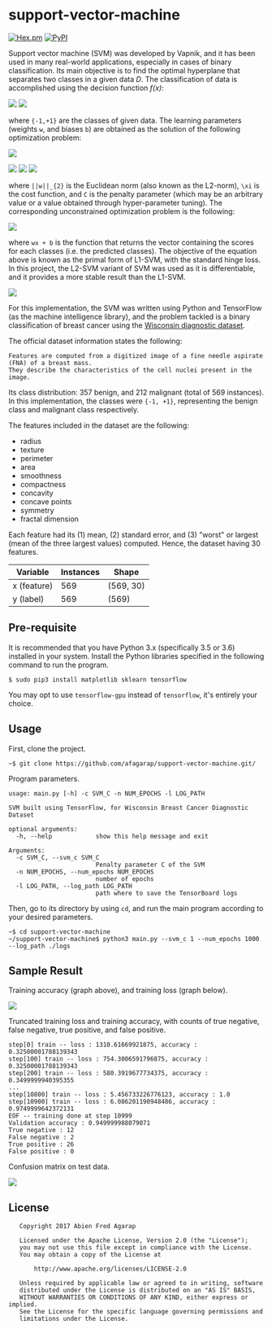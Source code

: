 support-vector-machine
==

[![Hex.pm](https://img.shields.io/hexpm/l/plug.svg)]()
[![PyPI](https://img.shields.io/pypi/pyversions/Django.svg)]()

Support vector machine (SVM) was developed by Vapnik, and it has been used in many real-world applications, especially in cases of binary classification.
Its main objective is to find the optimal hyperplane that separates two classes in a given data _D_. The classification of data is accomplished using the decision function _f(x)_:

![](figure/input.png)
![](figure/decision_function.png)

where `{-1,+1}` are the classes of given data. The learning parameters (weights `w`, and biases `b`) are obtained as the solution of the following optimization problem:

![](figure/constrained-svm.png)

![](figure/euclidean-norm.png)
![](figure/constraint-1.png)
![](figure/constraint-2.png)

where `||w||_{2}` is the Euclidean norm (also known as the L2-norm), `\xi` is the cost function, and `C` is the penalty parameter (which may be an arbitrary value or a value obtained through hyper-parameter tuning). The corresponding unconstrained optimization problem is the following:

![](figure/l1-svm.png)

where `wx + b` is the function that returns the vector containing the scores for each classes (i.e. the predicted classes). The objective of the equation above is known as the primal form of L1-SVM, with the standard hinge loss. In this project, the L2-SVM variant of SVM was used as it is differentiable, and it provides a more stable result than the L1-SVM.

![](figure/l2-svm.png)

For this implementation, the SVM was written using Python and TensorFlow (as the machine intelligence library), and the problem tackled is a binary classification of breast cancer using the [Wisconsin diagnostic dataset](https://archive.ics.uci.edu/ml/datasets/Breast+Cancer+Wisconsin+(Diagnostic)).

The official dataset information states the following:

```
Features are computed from a digitized image of a fine needle aspirate (FNA) of a breast mass.
They describe the characteristics of the cell nuclei present in the image.
```

Its class distribution: 357 benign, and 212 malignant (total of 569 instances). In this implementation, the classes were `{-1, +1}`, representing the benign class and malignant class respectively.

The features included in the dataset are the following:

* radius
* texture
* perimeter
* area
* smoothness
* compactness
* concavity
* concave points
* symmetry
* fractal dimension

Each feature had its (1) mean, (2) standard error, and (3) "worst" or largest (mean of the three largest values) computed. Hence, the dataset having 30 features.

|Variable|Instances|Shape|
|--------|---------|-----|
|x (feature)|569|(569, 30)|
|y (label)|569|(569)|

## Pre-requisite

It is recommended that you have Python 3.x (specifically 3.5 or 3.6) installed in your system. Install the Python libraries specified in the following command to run the program.

```buildoutcfg
$ sudo pip3 install matplotlib sklearn tensorflow
```

You may opt to use `tensorflow-gpu` instead of `tensorflow`, it's entirely your choice.

## Usage

First, clone the project.
```
~$ git clone https://github.com/afagarap/support-vector-machine.git/
```

Program parameters.

```buildoutcfg
usage: main.py [-h] -c SVM_C -n NUM_EPOCHS -l LOG_PATH

SVM built using TensorFlow, for Wisconsin Breast Cancer Diagnostic Dataset

optional arguments:
  -h, --help            show this help message and exit

Arguments:
  -c SVM_C, --svm_c SVM_C
                        Penalty parameter C of the SVM
  -n NUM_EPOCHS, --num_epochs NUM_EPOCHS
                        number of epochs
  -l LOG_PATH, --log_path LOG_PATH
                        path where to save the TensorBoard logs
```

Then, go to its directory by using `cd`, and run the main program according to your desired parameters.
```
~$ cd support-vector-machine
~/support-vector-machine$ python3 main.py --svm_c 1 --num_epochs 1000 --log_path ./logs
```

## Sample Result

Training accuracy (graph above), and training loss (graph below).

![](figure/loss_and_accuracy.png)

Truncated training loss and training accuracy, with counts of true negative, false negative, true positive, and false positive.

```
step[0] train -- loss : 1310.61669921875, accuracy : 0.32500001788139343
step[100] train -- loss : 754.3006591796875, accuracy : 0.32500001788139343
step[200] train -- loss : 580.3919677734375, accuracy : 0.3499999940395355
...
step[10800] train -- loss : 5.456733226776123, accuracy : 1.0
step[10900] train -- loss : 6.086201190948486, accuracy : 0.9749999642372131
EOF -- training done at step 10999
Validation accuracy : 0.949999988079071
True negative : 12
False negative : 2
True positive : 26
False positive : 0
```

Confusion matrix on test data.

![](figure/confusion_matrix.png)

## License

```buildoutcfg
   Copyright 2017 Abien Fred Agarap

   Licensed under the Apache License, Version 2.0 (the "License");
   you may not use this file except in compliance with the License.
   You may obtain a copy of the License at

       http://www.apache.org/licenses/LICENSE-2.0

   Unless required by applicable law or agreed to in writing, software
   distributed under the License is distributed on an "AS IS" BASIS,
   WITHOUT WARRANTIES OR CONDITIONS OF ANY KIND, either express or implied.
   See the License for the specific language governing permissions and
   limitations under the License.

```
